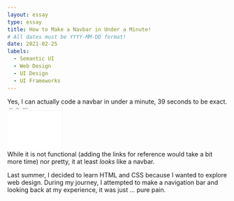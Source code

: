 ```yaml
---
layout: essay
type: essay
title: How to Make a Navbar in Under a Minute!
# All dates must be YYYY-MM-DD format!
date: 2021-02-25
labels:
  - Semantic UI
  - Web Design
  - UI Design
  - UI Frameworks
---
```


Yes, I can actually code a navbar in under a minute, 39 seconds to be exact. 
<img align="center" width="25%" height="25%" src="../images/easyNavBar.PNG"> <br>
While it is not functional (adding the links for reference would take a bit more time) nor pretty, it at least *looks* like a navbar. 



Last summer, I decided to learn HTML and CSS because I wanted to explore web design. During my journey, I attempted to make a navigation bar and looking back at my experience, it was just ... pure pain.
